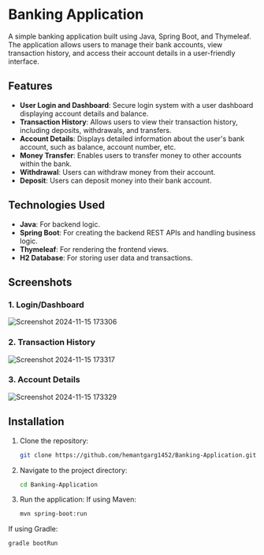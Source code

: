 # Banking Application

A simple banking application built using Java, Spring Boot, and Thymeleaf. The application allows users to manage their bank accounts, view transaction history, and access their account details in a user-friendly interface.

## Features

- **User Login and Dashboard**: Secure login system with a user dashboard displaying account details and balance.
- **Transaction History**: Allows users to view their transaction history, including deposits, withdrawals, and transfers.
- **Account Details**: Displays detailed information about the user's bank account, such as balance, account number, etc.
- **Money Transfer**: Enables users to transfer money to other accounts within the bank.
- **Withdrawal**: Users can withdraw money from their account.
- **Deposit**: Users can deposit money into their bank account.

## Technologies Used

- **Java**: For backend logic.
- **Spring Boot**: For creating the backend REST APIs and handling business logic.
- **Thymeleaf**: For rendering the frontend views.
- **H2 Database**: For storing user data and transactions.

## Screenshots

### 1. Login/Dashboard
![Screenshot 2024-11-15 173306](https://github.com/user-attachments/assets/3e6d2bd1-fb10-4271-9468-089eb45035f3)


### 2. Transaction History
![Screenshot 2024-11-15 173317](https://github.com/user-attachments/assets/5f35269f-9f83-4217-b403-1013fc31a7b5)


### 3. Account Details
![Screenshot 2024-11-15 173329](https://github.com/user-attachments/assets/6baf3611-70e8-41f7-9a30-e7371fcfce05)


## Installation

1. Clone the repository:
   ```bash
   git clone https://github.com/hemantgarg1452/Banking-Application.git

2. Navigate to the project directory:
   ```bash
   cd Banking-Application

3. Run the application:
   If using Maven:
   ```bash
   mvn spring-boot:run

  If using Gradle:
  ```bash
  gradle bootRun


